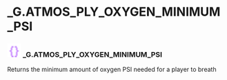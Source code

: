 # _G.ATMOS_PLY_OXYGEN_MINIMUM_PSI

### <img src="../../.gitbook/assets/global.png" width="32" height="32" /> **_G**.ATMOS_PLY_OXYGEN_MINIMUM_PSI
Returns the minimum amount of oxygen PSI needed for a player to breath<br>
